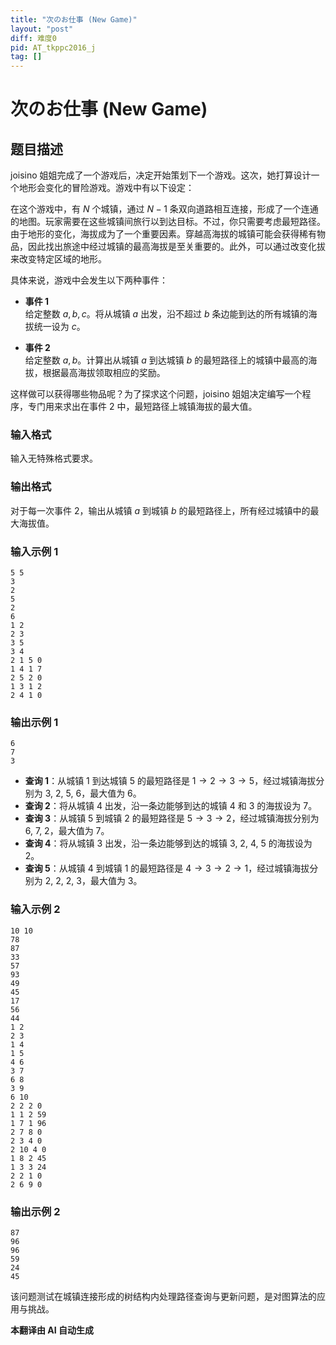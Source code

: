 ```yaml
---
title: "次のお仕事 (New Game)"
layout: "post"
diff: 难度0
pid: AT_tkppc2016_j
tag: []
---
```


# 次のお仕事 (New Game)

## 题目描述

joisino 姐姐完成了一个游戏后，决定开始策划下一个游戏。这次，她打算设计一个地形会变化的冒险游戏。游戏中有以下设定：

在这个游戏中，有 $N$ 个城镇，通过 $N-1$ 条双向道路相互连接，形成了一个连通的地图。玩家需要在这些城镇间旅行以到达目标。不过，你只需要考虑最短路径。由于地形的变化，海拔成为了一个重要因素。穿越高海拔的城镇可能会获得稀有物品，因此找出旅途中经过城镇的最高海拔是至关重要的。此外，可以通过改变化拔来改变特定区域的地形。

具体来说，游戏中会发生以下两种事件：

- **事件 1**  
  给定整数 $a, b, c$。将从城镇 $a$ 出发，沿不超过 $b$ 条边能到达的所有城镇的海拔统一设为 $c$。

- **事件 2**  
  给定整数 $a, b$。计算出从城镇 $a$ 到达城镇 $b$ 的最短路径上的城镇中最高的海拔，根据最高海拔领取相应的奖励。

这样做可以获得哪些物品呢？为了探求这个问题，joisino 姐姐决定编写一个程序，专门用来求出在事件 2 中，最短路径上城镇海拔的最大值。

### 输入格式
输入无特殊格式要求。

### 输出格式
对于每一次事件 2，输出从城镇 $a$ 到城镇 $b$ 的最短路径上，所有经过城镇中的最大海拔值。

### 输入示例 1

```
5 5
3
2
5
2
6
1 2
2 3
3 5
3 4
2 1 5 0
1 4 1 7
2 5 2 0
1 3 1 2
2 4 1 0
```

### 输出示例 1

```
6
7
3
```

- **查询 1**：从城镇 $1$ 到达城镇 $5$ 的最短路径是 $1 \to 2 \to 3 \to 5$，经过城镇海拔分别为 $3,\ 2,\ 5,\ 6$，最大值为 $6$。
- **查询 2**：将从城镇 $4$ 出发，沿一条边能够到达的城镇 $4$ 和 $3$ 的海拔设为 $7$。
- **查询 3**：从城镇 $5$ 到城镇 $2$ 的最短路径是 $5 \to 3 \to 2$，经过城镇海拔分别为 $6,\ 7,\ 2$，最大值为 $7$。
- **查询 4**：将从城镇 $3$ 出发，沿一条边能够到达的城镇 $3,\ 2,\ 4,\ 5$ 的海拔设为 $2$。
- **查询 5**：从城镇 $4$ 到城镇 $1$ 的最短路径是 $4 \to 3 \to 2 \to 1$，经过城镇海拔分别为 $2,\ 2,\ 2,\ 3$，最大值为 $3$。

### 输入示例 2

```
10 10
78
87
33
57
93
49
45
17
56
44
1 2
2 3
1 4
1 5
4 6
3 7
6 8
3 9
6 10
2 2 2 0
1 1 2 59
1 7 1 96
2 7 8 0
2 3 4 0
2 10 4 0
1 8 2 45
1 3 3 24
2 2 1 0
2 6 9 0
```

### 输出示例 2

```
87
96
96
59
24
45
```

该问题测试在城镇连接形成的树结构内处理路径查询与更新问题，是对图算法的应用与挑战。

 **本翻译由 AI 自动生成**

